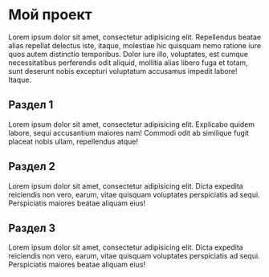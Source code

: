 # Мой проект

Lorem ipsum dolor sit amet, consectetur adipisicing elit. Repellendus beatae alias repellat delectus iste, itaque, molestiae hic quisquam nemo ratione iure quos autem distinctio temporibus. Dolor iure illo, voluptates, est cumque necessitatibus perferendis odit aliquid, mollitia alias libero fuga et totam, sunt deserunt nobis excepturi voluptatum accusamus impedit labore! Itaque.

## Раздел 1

Lorem ipsum dolor sit amet, consectetur adipisicing elit. Explicabo quidem labore, sequi accusantium maiores nam! Commodi odit ab similique fugit placeat nobis ullam, repellendus atque!

## Раздел 2

Lorem ipsum dolor sit amet, consectetur adipisicing elit. Dicta expedita reiciendis non vero, earum, vitae quisquam voluptates perspiciatis ad sequi. Perspiciatis maiores beatae aliquam eius!

## Раздел 3

Lorem ipsum dolor sit amet, consectetur adipisicing elit. Dicta expedita reiciendis non vero, earum, vitae quisquam voluptates perspiciatis ad sequi. Perspiciatis maiores beatae aliquam eius!
